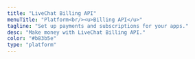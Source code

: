 ```yaml
---
title: "LiveChat Billing API"
menuTitle: "Platform<br/><u>Billing API</u>"
tagline: "Set up payments and subscriptions for your apps." 
desc: "Make money with LiveChat Billing API."
color: "#b83b5e"
type: "platform"
---
```

